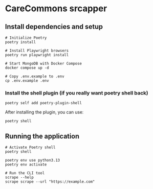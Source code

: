 # CareCommons srcapper

## Install dependencies and setup

```
# Initialize Poetry
poetry install

# Install Playwright browsers
poetry run playwright install

# Start MongoDB with Docker Compose
docker compose up -d

# Copy .env.example to .env
cp .env.example .env
```


### Install the shell plugin (if you really want poetry shell back)

```
poetry self add poetry-plugin-shell
```

After installing the plugin, you can use:
```
poetry shell
```


## Running the application

```
# Activate Poetry shell
poetry shell

poetry env use python3.13
poetry env activate

# Run the CLI tool
scrape --help
scrape scrape --url "https://example.com"
```


